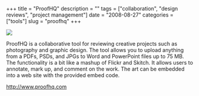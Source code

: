 +++
title = "ProofHQ"
description = ""
tags = ["collaboration", "design reviews", "project management"]
date = "2008-08-27"
categories = ["tools"]
slug = "proofhq"
+++


<div class="tool-screenshot mb1"><a href="http://www.proofhq.com/"><img id="bluga-thumbnail-2847" class="bluga-thumbnail custom" src="//media.konigi.com/bluga/
wt5236118b735c4_custom.jpg"/></a></div><p>ProofHQ is a collaborative tool for reviewing creative projects such as photography and graphic design. The tool allows you to upload anything from a PDFs, PSDs, and JPGs to Word and PowerPoint files up to 75 MB. The functionality is a bit like a mashup of Flickr and Skitch. It allows users to annotate, mark up, and comment on the work. The art can be embedded into a web site with the provided embed code.</p>
  
<p><a href="http://www.proofhq.com/">http://www.proofhq.com</a></p>
      
